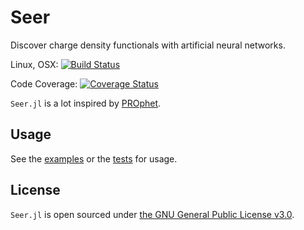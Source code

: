# Seer

Discover charge density functionals with artificial neural networks.

Linux, OSX:
[![Build Status](https://travis-ci.com/sunoru/Seer.jl.svg?token=uGS4ihFWdBzFjMhAeJkd&branch=master)](https://travis-ci.com/sunoru/Seer.jl)

Code Coverage:
[![Coverage Status](https://coveralls.io/repos/sunoru/Seer.jl/badge.svg?branch=master&service=github)](https://coveralls.io/github/sunoru/Seer.jl?branch=master)

`Seer.jl` is a lot inspired by [PROphet](https://biklooost.github.io/PROPhet/).

## Usage

See the [examples](./examples) or the [tests](./test/runtents.jl) for usage.

## License

`Seer.jl` is open sourced under [the GNU General Public License v3.0](./LICENSE).
